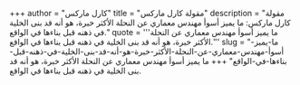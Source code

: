 +++
author = "كارل ماركس"
title = "مقولة كارل ماركس"
description = "مقولة كارل ماركس: ما يميز أسوأ مهندس معماري عن النحلة الأكثر خبرة، هو أنه قد بنى الخلية في ذهنه قبل بناءها في الواقع."
quote = '''ما يميز أسوأ مهندس معماري عن النحلة الأكثر خبرة، هو أنه قد بنى الخلية في ذهنه قبل بناءها في الواقع.'''
slug = "ما-يميز-أسوأ-مهندس-معماري-عن-النحلة-الأكثر-خبرة-هو-أنه-قد-بنى-الخلية-في-ذهنه-قبل-بناءها-في-الواقع"
+++
ما يميز أسوأ مهندس معماري عن النحلة الأكثر خبرة، هو أنه قد بنى الخلية في ذهنه قبل بناءها في الواقع.

